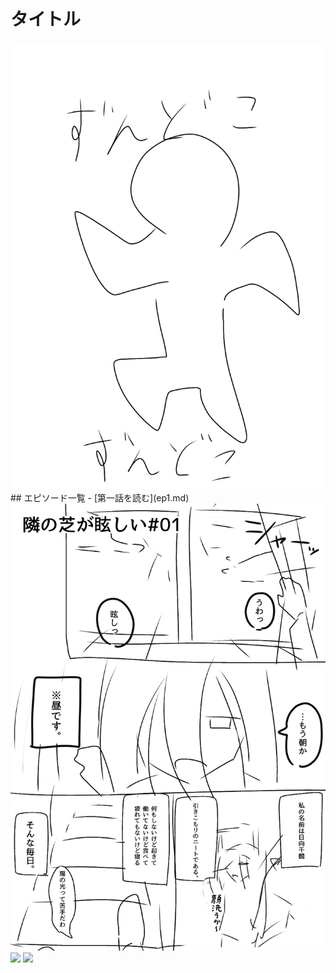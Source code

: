 # タイトル

<img src="https://raw.githubusercontent.com/suzuki-35/test/refs/heads/main/%E7%84%A1%E9%A1%8C85_20250531102709.jpg?token=GHSAT0AAAAAADE3EKNBECDTPRJQGGDFWJPY2B2VF7A" alt="トップ絵" width="600">
## エピソード一覧
- [第一話を読む](ep1.md)
<img src="https://raw.githubusercontent.com/suzuki-35/test/refs/heads/main/%E7%84%A1%E9%A1%8C85_20250528163618.jpg?token=GHSAT0AAAAAADE2JICVTMHOCHEKR53UMEVG2B2PWAQ" width="600">
<img src="ep1_02.jpg" width="600">
<img src="ep1_03.jpg" width="600">
